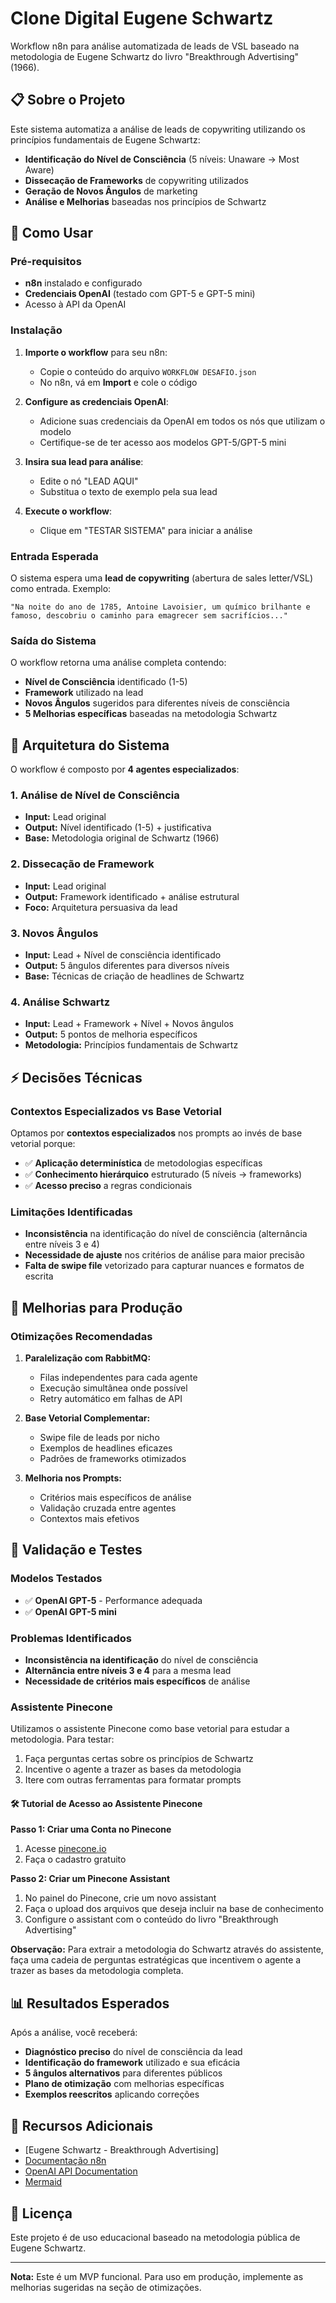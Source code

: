 # Clone Digital Eugene Schwartz

Workflow n8n para análise automatizada de leads de VSL baseado na metodologia de Eugene Schwartz do livro "Breakthrough Advertising" (1966).

## 📋 Sobre o Projeto

Este sistema automatiza a análise de leads de copywriting utilizando os princípios fundamentais de Eugene Schwartz:

- **Identificação do Nível de Consciência** (5 níveis: Unaware → Most Aware)
- **Dissecação de Frameworks** de copywriting utilizados
- **Geração de Novos Ângulos** de marketing
- **Análise e Melhorias** baseadas nos princípios de Schwartz

## 🚀 Como Usar

### Pré-requisitos

- **n8n** instalado e configurado
- **Credenciais OpenAI** (testado com GPT-5 e GPT-5 mini)
- Acesso à API da OpenAI

### Instalação

1. **Importe o workflow** para seu n8n:
   - Copie o conteúdo do arquivo `WORKFLOW DESAFIO.json`
   - No n8n, vá em **Import** e cole o código

2. **Configure as credenciais OpenAI**:
   - Adicione suas credenciais da OpenAI em todos os nós que utilizam o modelo
   - Certifique-se de ter acesso aos modelos GPT-5/GPT-5 mini

3. **Insira sua lead para análise**:
   - Edite o nó "LEAD AQUI"
   - Substitua o texto de exemplo pela sua lead

4. **Execute o workflow**:
   - Clique em "TESTAR SISTEMA" para iniciar a análise

### Entrada Esperada

O sistema espera uma **lead de copywriting** (abertura de sales letter/VSL) como entrada. Exemplo:

```
"Na noite do ano de 1785, Antoine Lavoisier, um químico brilhante e famoso, descobriu o caminho para emagrecer sem sacrifícios..."
```

### Saída do Sistema

O workflow retorna uma análise completa contendo:

- **Nível de Consciência** identificado (1-5)
- **Framework** utilizado na lead
- **Novos Ângulos** sugeridos para diferentes níveis de consciência
- **5 Melhorias específicas** baseadas na metodologia Schwartz

## 🔧 Arquitetura do Sistema

O workflow é composto por **4 agentes especializados**:

### 1. Análise de Nível de Consciência
- **Input:** Lead original
- **Output:** Nível identificado (1-5) + justificativa
- **Base:** Metodologia original de Schwartz (1966)

### 2. Dissecação de Framework
- **Input:** Lead original
- **Output:** Framework identificado + análise estrutural
- **Foco:** Arquitetura persuasiva da lead

### 3. Novos Ângulos
- **Input:** Lead + Nível de consciência identificado
- **Output:** 5 ângulos diferentes para diversos níveis
- **Base:** Técnicas de criação de headlines de Schwartz

### 4. Análise Schwartz
- **Input:** Lead + Framework + Nível + Novos ângulos
- **Output:** 5 pontos de melhoria específicos
- **Metodologia:** Princípios fundamentais de Schwartz

## ⚡ Decisões Técnicas

### Contextos Especializados vs Base Vetorial

Optamos por **contextos especializados** nos prompts ao invés de base vetorial porque:

- ✅ **Aplicação determinística** de metodologias específicas
- ✅ **Conhecimento hierárquico** estruturado (5 níveis → frameworks)
- ✅ **Acesso preciso** a regras condicionais

### Limitações Identificadas

- **Inconsistência** na identificação do nível de consciência (alternância entre níveis 3 e 4)
- **Necessidade de ajuste** nos critérios de análise para maior precisão
- **Falta de swipe file** vetorizado para capturar nuances e formatos de escrita

## 🔄 Melhorias para Produção

### Otimizações Recomendadas

1. **Paralelização com RabbitMQ:**
   - Filas independentes para cada agente
   - Execução simultânea onde possível
   - Retry automático em falhas de API

2. **Base Vetorial Complementar:**
   - Swipe file de leads por nicho
   - Exemplos de headlines eficazes
   - Padrões de frameworks otimizados

3. **Melhoria nos Prompts:**
   - Critérios mais específicos de análise
   - Validação cruzada entre agentes
   - Contextos mais efetivos

## 🧪 Validação e Testes

### Modelos Testados
- ✅ **OpenAI GPT-5** - Performance adequada
- ✅ **OpenAI GPT-5 mini**

### Problemas Identificados
- **Inconsistência na identificação** do nível de consciência
- **Alternância entre níveis 3 e 4** para a mesma lead
- **Necessidade de critérios mais específicos** de análise

### Assistente Pinecone
Utilizamos o assistente Pinecone como base vetorial para estudar a metodologia. Para testar:
1. Faça perguntas certas sobre os princípios de Schwartz
2. Incentive o agente a trazer as bases da metodologia
3. Itere com outras ferramentas para formatar prompts

#### 🛠️ Tutorial de Acesso ao Assistente Pinecone

**Passo 1: Criar uma Conta no Pinecone**
1. Acesse [pinecone.io](https://pinecone.io)
2. Faça o cadastro gratuito

**Passo 2: Criar um Pinecone Assistant**
1. No painel do Pinecone, crie um novo assistant
2. Faça o upload dos arquivos que deseja incluir na base de conhecimento
3. Configure o assistant com o conteúdo do livro "Breakthrough Advertising"

**Observação:** Para extrair a metodologia do Schwartz através do assistente, faça uma cadeia de perguntas estratégicas que incentivem o agente a trazer as bases da metodologia completa.

## 📊 Resultados Esperados

Após a análise, você receberá:

- **Diagnóstico preciso** do nível de consciência da lead
- **Identificação do framework** utilizado e sua eficácia
- **5 ângulos alternativos** para diferentes públicos
- **Plano de otimização** com melhorias específicas
- **Exemplos reescritos** aplicando correções

## 🔗 Recursos Adicionais

- [Eugene Schwartz - Breakthrough Advertising]
- [Documentação n8n](https://docs.n8n.io)
- [OpenAI API Documentation](https://platform.openai.com/docs)
- [Mermaid](https://mermaid.live/edit#pako:eNqVVutq40YUfpVBy0KXyllLimxFlAXZVhptZcux5GbZOJSJNEpEZMnokiuBbq-wvdKkCw0taWghUCj92_9-k7xA9xE6I9myLvFCZBCaM-d8853r-IwyfQtRIrUXwMk-MFojD-Dn8WOg9PpDI13phjQw3tt-e33xG1ARtJ62_ckJULxJHO08AbXaM9DfkHSZSbUzhHUsAwyoAak3faUqupzuhPFuelhqBLZHFHh7ffndTF_M1DEFpa1I6ojaSS3JIzGYx-3vQPKmN64TImAh0Jv-fYjcD3aDp8_wqu17oelM__JMB-YN2e27q1_--_cH0HHCEJlwejv9w8fmid16AMfoyA8OZhbIs-7zhiXe9FWlLU2_nn6u3ecQO3Po-39mJmLeAujtjS0czZcFp1rEqZ9uQM8_9EMw_czbi10_zCuwJPqvF17r5v4RDKLTpXS1oYHzp-MYGvKgK3eU6auBounpvsQkWcM65OCLb2YRBO-D53EYObZjwsg5nEdPYufahMXlLciCNQ-l5e-UjtflzeH0dQ-nD0jGEOdwUUgJmMRUJGyFW-X4VEC2ElGLKQsWGmxB0MpAuYIg28_OWF0Sx3WlJyl6BQ0H5NvrLGNAciMUeCR4Wfpy0Nt3v34Jkt7RImfsnEILluPW1nq6piqdfH1l7hEOasnDooy7R7ZaliWfpJ1xiabupaKkETICHW3nSZXchtxWunLP0EBLqjT0Rz1tS5U7H8qzFri4SrRARy6YFkq_r_Qwkz_fgL7jIdP3EJDC0Akj6EU5ra5skEJ9A7oo8i3f9fccWO4B8rSNF7jLb8gMiNBxhDMihxOEB4FLop3lpNoumJ_8YvqzrFfIejOWoLaCw4iJpBL8kUrmlZwJWhXBrMgwuZkJWzq9K6sb2kCRcJkNjeFA0kuBTaTzqF59CqTB5lAxZKIKBlKrpRjdzUJULSdAZuT4XjbRybM5lIcy6fjLL8C640Jx3vdLRmaiz-b1F2MSlNS4AuyyOZaoruZVl020RXyS-EsDSVVlNUluHwbQRa4vFnjj4VUe4uTpyP35jCuQAndf_bjMb2zDpjYVdomZoXU0PaefdM8n2Co10uII34zYPw-6Ff1q6cm6oajzyWy6MAw7yAYOuV316MRFwHZcV3yEOJu1LTqMAv8AiY-YtWbDYmfL2pFjRfsiNzmmTdwcgfioXq-XACFmc4I7K49pc4i3-QyzucvYsITJvhNzMnGTu8L3ClQFm0dCBssJAuLMB8D6SQALRG1MtZ4h2nzTrNcfgGiTXBQB0S5CGaDFsTi6D4jmgecfucjaQwVQSH4ZaIMhvyIo806WcRQHBUTE2Ly9oFlnm81daylio9GY71kw3IdBAE9EwAO-VHHp_5HBPZU3u48XxZffkxga38WFOspvtxga33XlkshrkIuMJjcXeXF0cjflcp1XTVoql7b8Hh7GNB6uNJmnxTwUtKQBQ-MXSydDh9a3lL5Mfyy3DW2QjzRF4_--jkWJURAjmhqjYAzJkjojaCMq2kdjNKJE_GkhG8ZuNKJG3jk2m0Dvpe-P55aBH-_tU6IN3RCv4okFI9RxIJ7gCxXc_Sho-7EXUSIjNBMMSjyjjimxxjLCCssLa3y9gd-NpiDQ1AklNtgVgW-sCkKD5-os3junqdPkWGaFY7hmvVkXmjy7xjECe_4_s6ywww)

## 📝 Licença

Este projeto é de uso educacional baseado na metodologia pública de Eugene Schwartz.

---

**Nota:** Este é um MVP funcional. Para uso em produção, implemente as melhorias sugeridas na seção de otimizações.

